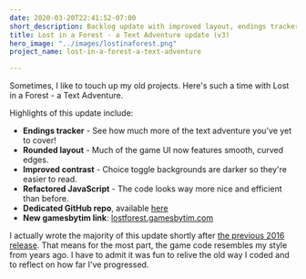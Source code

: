 ```yaml
---
date: 2020-03-20T22:41:52-07:00
short_description: Backlog update with improved layout, endings tracker, and more.
title: Lost in a Forest - a Text Adventure update (v3)
hero_image: "../images/lostinaforest.png"
project_name: lost-in-a-forest-a-text-adventure

---
```

Sometimes, I like to touch up my old projects. Here's such a time with Lost in a Forest - a Text Adventure.

Highlights of this update include:

* **Endings tracker** - See how much more of the text adventure you've yet to cover!
* **Rounded layout** - Much of the game UI now features smooth, curved edges.
* **Improved contrast** - Choice toggle backgrounds are darker so they're easier to read.
* **Refactored JavaScript** - The code looks way more nice and efficient than before.
* **Dedicated GitHub repo**, available [here](https://github.com/TimTree/lost-in-a-forest)
* **New gamesbytim link**: [lostforest.gamesbytim.com](https://lostforest.gamesbytim.com/)

I actually wrote the majority of this update shortly after [the previous 2016 release](/blog/lost-in-a-forest-a-text-adventure-redesign/). That means for the most part, the game code resembles my style from years ago. I have to admit it was fun to relive the old way I coded and to reflect on how far I've progressed.